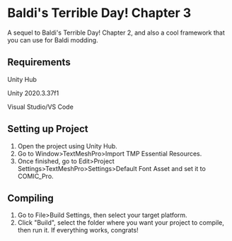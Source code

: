 # Baldi's Terrible Day! Chapter 3
A sequel to Baldi's Terrible Day! Chapter 2, and also a cool framework that you can use for Baldi modding.

## Requirements

Unity Hub

Unity 2020.3.37f1

Visual Studio/VS Code

## Setting up Project

1. Open the project using Unity Hub.
2. Go to Window>TextMeshPro>Import TMP Essential Resources.
3. Once finished, go to Edit>Project Settings>TextMeshPro>Settings>Default Font Asset and set it to COMIC_Pro.

## Compiling
1. Go to File>Build Settings, then select your target platform.
2. Click "Build", select the folder where you want your project to compile, then run it. If everything works, congrats!
